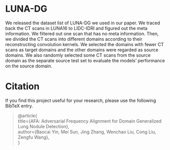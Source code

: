 # LUNA-DG

We released the dataset list of LUNA-DG we used in our paper. We traced back the CT scans in LUNA16 to LIDC-IDRI and figured out the meta information. We filtered out one scan that has no meta information. Then, we divided the CT scans into different domains according to their reconstructing convolution kernels. We selected the domains with fewer CT scans as target domains and the other domains were regarded as source domains. We also randomly selected some CT scans from the source domain as the separate source test set to evaluate the models’ performance on the source domain.


Citation
=
If you find this project useful for your research, please use the following BibTeX entry.
>@article{  
title={AFA: Adversarial Frequency Alignment for Domain Generalized Lung Nodule Detection},  
 author={Baocai Yin, Mei Sun, Jing Zhang, Wenchao Liu, Cong Liu, Zengfu Wang},  
  }

